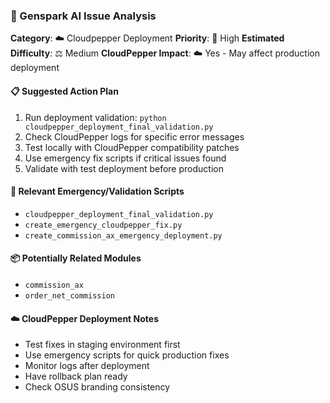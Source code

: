 ### 🤖 Genspark AI Issue Analysis

**Category**: ☁️ Cloudpepper Deployment
**Priority**: 🔴 High
**Estimated Difficulty**: ⚖️ Medium
**CloudPepper Impact**: ☁️ Yes - May affect production deployment

#### 📋 Suggested Action Plan

1. Run deployment validation: `python cloudpepper_deployment_final_validation.py`
2. Check CloudPepper logs for specific error messages
3. Test locally with CloudPepper compatibility patches
4. Use emergency fix scripts if critical issues found
5. Validate with test deployment before production

#### 🔧 Relevant Emergency/Validation Scripts

- `cloudpepper_deployment_final_validation.py`
- `create_emergency_cloudpepper_fix.py`
- `create_commission_ax_emergency_deployment.py`

#### 📦 Potentially Related Modules

- `commission_ax`
- `order_net_commission`

#### ☁️ CloudPepper Deployment Notes

- Test fixes in staging environment first
- Use emergency scripts for quick production fixes
- Monitor logs after deployment
- Have rollback plan ready
- Check OSUS branding consistency

